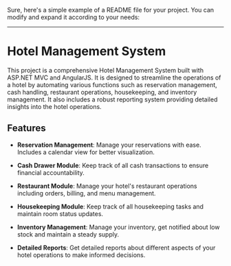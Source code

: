 Sure, here's a simple example of a README file for your project. You can modify and expand it according to your needs:

---

# Hotel Management System

This project is a comprehensive Hotel Management System built with ASP.NET MVC and AngularJS. It is designed to streamline the operations of a hotel by automating various functions such as reservation management, cash handling, restaurant operations, housekeeping, and inventory management. It also includes a robust reporting system providing detailed insights into the hotel operations.

## Features

- **Reservation Management**: Manage your reservations with ease. Includes a calendar view for better visualization.

- **Cash Drawer Module**: Keep track of all cash transactions to ensure financial accountability.

- **Restaurant Module**: Manage your hotel's restaurant operations including orders, billing, and menu management.

- **Housekeeping Module**: Keep track of all housekeeping tasks and maintain room status updates.

- **Inventory Management**: Manage your inventory, get notified about low stock and maintain a steady supply.

- **Detailed Reports**: Get detailed reports about different aspects of your hotel operations to make informed decisions.
